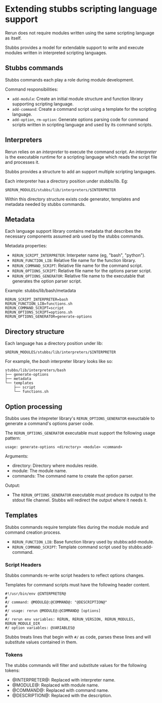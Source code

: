 # Extending stubbs scripting language support

Rerun does not require modules written using
the same scripting language as itself.

Stubbs provides a model for extendable support to
write and execute modules written in interpreted
scripting languages. 

## Stubbs commands

Stubbs commands each play a role during module
development. 

Command responsibilities:
    
* `add-module`: Create an initial module structure and function library supporting scripting language.
* `add-command`: Create a command script using a template for the scripting language.
* `add-option`, `rm-option`: Generate options parsing code for command scripts written in scripting language and used by its command scripts.

## Interpreters

Rerun relies on an _interpreter_ to execute the command script.
An _interpreter_ is the executable runtime for a scripting 
language which reads the script file and processes it. 

Stubbs provides a structure to add an support multiple
scripting languages.

Each interpreter has a directory position under stubbs/lib. Eg:

    $RERUN_MODULES/stubbs/lib/interpreters/$INTERPRETER

Within this directory structure exists code generator,
templates and metadata needed by stubbs commands.

## Metadata

Each language support library contains metadata that describes
the necessary components assumed anb used by the stubbs commands.

Metadata properties:

* `RERUN_SCRIPT_INTERPRETER`: Interpeter name (eg, "bash", "python").
* `RERUN_FUNCTION_LIB`: Relative file name for the function library.
* `RERUN_COMMAND_SCRIPT`: Relative file name for the command script.
* `RERUN_OPTIONS_SCRIPT`: Relative file name for the options parser script.
* `RERUN_OPTIONS_GENERATOR`: Relative file name to the executable that generates the option parser script.

Example: stubbs/lib/bash/metadata

    RERUN_SCRIPT_INTERPRETER=bash
    RERUN_FUNCTION_LIB=functions.sh
    RERUN_COMMAND_SCRIPT=script
    RERUN_OPTIONS_SCRIPT=options.sh
    RERUN_OPTIONS_GENERATOR=generate-options

## Directory structure

Each language has a directory position under lib:

    $RERUN_MODULES/stubbs/lib/interpreters/$INTERPRETER
    
For example, the _bash_ interpreter library looks like so:

    stubbs/lib/interpreters/bash
    ├── generate-options
    ├── metadata
    └── templates
        ├── script
        └── functions.sh
       
## Option processing

Stubbs uses the intepreter library's `RERUN_OPTIONS_GENERATOR`
exeuctable to generate a command's options parser code.

The `RERUN_OPTIONS_GENERATOR` executable must support the following
usage pattern:

    usage: generate-options <directory> <module> <command>

Arguments:

* directory: Directory where modules reside.
* module: The module name.
* commands: The command name to create the option parser.

Output:

* The  `RERUN_OPTIONS_GENERATOR` executable must produce
its output to the stdout file channel. Stubbs will 
redirect the output where it needs it.

## Templates

Stubbs commands require template files during the module module
and command creation process.

* `RERUN_FUNCTION_LIB`: Base function library used by stubbs:add-module.
* `RERUN_COMMAND_SCRIPT`: Template command script used by stubbs:add-command.

### Script Headers

Stubbs commands re-write script headers to reflect 
options changes.

Templates for command scripts must have the following
header content.

    #!/usr/bin/env @INTERPRETER@
    #
    #/ command: @MODULE@:@COMMAND@: "@DESCRIPTION@"
    #
    #/ usage: rerun @MODULE@:@COMMAND@ [options]
    #
    #/ rerun env variables: RERUN, RERUN_VERSION, RERUN_MODULES, RERUN_MODULE_DIR
    #/ option variables: @VARIABLES@

Stubbs treats lines that begin with `#/` as
code, parses these lines and will substitute values contained in them.

### Tokens

The stubbs commands will filter and substitute values
for the following tokens:

* @INTERPRETER@: Replaced with interpreter name.
* @MODULE@: Replaced with module name.
* @COMMAND@: Replaced with command name.
* @DESCRIPTION@: Replaced with the description.
